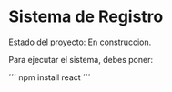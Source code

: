 <h1>Sistema de Registro</h1>

Estado del proyecto: En construccion.

Para ejecutar el sistema, debes poner:

´´´ npm install react ´´´
